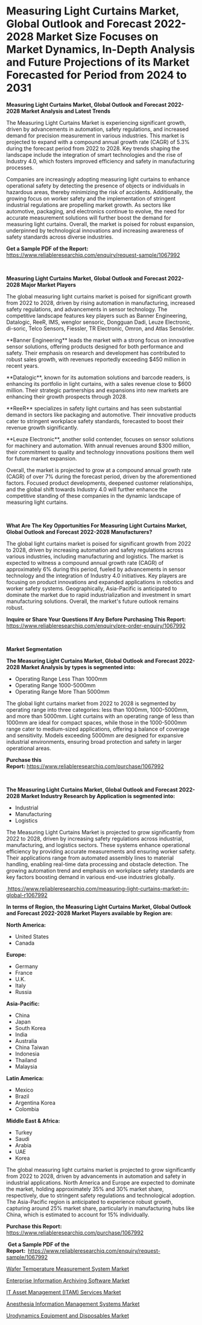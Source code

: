 <p><h1>Measuring Light Curtains Market, Global Outlook and Forecast 2022-2028 Market Size Focuses on Market Dynamics, In-Depth Analysis and Future Projections of its Market Forecasted for Period from 2024 to 2031</h1></p><p><strong>Measuring Light Curtains Market, Global Outlook and Forecast 2022-2028 Market Analysis and Latest Trends</strong></p>
<p><p>The Measuring Light Curtains Market is experiencing significant growth, driven by advancements in automation, safety regulations, and increased demand for precision measurement in various industries. This market is projected to expand with a compound annual growth rate (CAGR) of 5.3% during the forecast period from 2022 to 2028. Key trends shaping the landscape include the integration of smart technologies and the rise of Industry 4.0, which fosters improved efficiency and safety in manufacturing processes. </p><p>Companies are increasingly adopting measuring light curtains to enhance operational safety by detecting the presence of objects or individuals in hazardous areas, thereby minimizing the risk of accidents. Additionally, the growing focus on worker safety and the implementation of stringent industrial regulations are propelling market growth. As sectors like automotive, packaging, and electronics continue to evolve, the need for accurate measurement solutions will further boost the demand for measuring light curtains. Overall, the market is poised for robust expansion, underpinned by technological innovations and increasing awareness of safety standards across diverse industries.</p></p>
<p><strong>Get a Sample PDF of the Report:&nbsp;</strong> <a href="https://www.reliableresearchiq.com/enquiry/request-sample/1067992?utm_campaign=114&utm_medium=2&utm_source=Github&utm_content=ia&utm_term=04122024&utm_id=measuring-light-curtains-market-global-outlook-and-forecast-2022-2028">https://www.reliableresearchiq.com/enquiry/request-sample/1067992</a></p>
<p>&nbsp;</p>
<p><strong>Measuring Light Curtains Market, Global Outlook and Forecast 2022-2028 Major Market Players</strong></p>
<p><p>The global measuring light curtains market is poised for significant growth from 2022 to 2028, driven by rising automation in manufacturing, increased safety regulations, and advancements in sensor technology. The competitive landscape features key players such as Banner Engineering, Datalogic, ReeR, IMS, wenglor sensoric, Dongguan Dadi, Leuze Electronic, di-soric, Telco Sensors, Fiessler, TR Electronic, Omron, and Atlas Sensörler.</p><p>**Banner Engineering** leads the market with a strong focus on innovative sensor solutions, offering products designed for both performance and safety. Their emphasis on research and development has contributed to robust sales growth, with revenues reportedly exceeding $450 million in recent years.</p><p>**Datalogic**, known for its automation solutions and barcode readers, is enhancing its portfolio in light curtains, with a sales revenue close to $600 million. Their strategic partnerships and expansions into new markets are enhancing their growth prospects through 2028.</p><p>**ReeR** specializes in safety light curtains and has seen substantial demand in sectors like packaging and automotive. Their innovative products cater to stringent workplace safety standards, forecasted to boost their revenue growth significantly.</p><p>**Leuze Electronic**, another solid contender, focuses on sensor solutions for machinery and automation. With annual revenues around $300 million, their commitment to quality and technology innovations positions them well for future market expansion.</p><p>Overall, the market is projected to grow at a compound annual growth rate (CAGR) of over 7% during the forecast period, driven by the aforementioned factors. Focused product developments, deepened customer relationships, and the global shift towards Industry 4.0 will further enhance the competitive standing of these companies in the dynamic landscape of measuring light curtains.</p></p>
<p>&nbsp;</p>
<p><strong>What Are The Key Opportunities For Measuring Light Curtains Market, Global Outlook and Forecast 2022-2028 Manufacturers?</strong></p>
<p><p>The global light curtains market is poised for significant growth from 2022 to 2028, driven by increasing automation and safety regulations across various industries, including manufacturing and logistics. The market is expected to witness a compound annual growth rate (CAGR) of approximately 6% during this period, fueled by advancements in sensor technology and the integration of Industry 4.0 initiatives. Key players are focusing on product innovations and expanded applications in robotics and worker safety systems. Geographically, Asia-Pacific is anticipated to dominate the market due to rapid industrialization and investment in smart manufacturing solutions. Overall, the market's future outlook remains robust.</p></p>
<p><strong>Inquire or Share Your Questions If Any Before Purchasing This Report:</strong> <a href="https://www.reliableresearchiq.com/enquiry/pre-order-enquiry/1067992?utm_campaign=114&utm_medium=2&utm_source=Github&utm_content=ia&utm_term=04122024&utm_id=measuring-light-curtains-market-global-outlook-and-forecast-2022-2028">https://www.reliableresearchiq.com/enquiry/pre-order-enquiry/1067992</a></p>
<p>&nbsp;</p>
<p><strong>Market Segmentation</strong></p>
<p><strong>The Measuring Light Curtains Market, Global Outlook and Forecast 2022-2028 Market Analysis by types is segmented into:</strong></p>
<p><ul><li>Operating Range Less Than 1000mm</li><li>Operating Range 1000-5000mm</li><li>Operating Range More Than 5000mm</li></ul></p>
<p><p>The global light curtains market from 2022 to 2028 is segmented by operating range into three categories: less than 1000mm, 1000-5000mm, and more than 5000mm. Light curtains with an operating range of less than 1000mm are ideal for compact spaces, while those in the 1000-5000mm range cater to medium-sized applications, offering a balance of coverage and sensitivity. Models exceeding 5000mm are designed for expansive industrial environments, ensuring broad protection and safety in larger operational areas.</p></p>
<p><strong>Purchase this Report:&nbsp;</strong><a href="https://www.reliableresearchiq.com/purchase/1067992?utm_campaign=114&utm_medium=2&utm_source=Github&utm_content=ia&utm_term=04122024&utm_id=measuring-light-curtains-market-global-outlook-and-forecast-2022-2028">https://www.reliableresearchiq.com/purchase/1067992</a></p>
<p>&nbsp;</p>
<p><strong>The Measuring Light Curtains Market, Global Outlook and Forecast 2022-2028 Market Industry Research by Application is segmented into:</strong></p>
<p><ul><li>Industrial</li><li>Manufacturing</li><li>Logistics</li></ul></p>
<p><p>The Measuring Light Curtains Market is projected to grow significantly from 2022 to 2028, driven by increasing safety regulations across industrial, manufacturing, and logistics sectors. These systems enhance operational efficiency by providing accurate measurements and ensuring worker safety. Their applications range from automated assembly lines to material handling, enabling real-time data processing and obstacle detection. The growing automation trend and emphasis on workplace safety standards are key factors boosting demand in various end-use industries globally.</p></p>
<p><a href="https://www.reliableresearchiq.com/measuring-light-curtains-market-in-global-r1067992?utm_campaign=114&utm_medium=2&utm_source=Github&utm_content=ia&utm_term=04122024&utm_id=measuring-light-curtains-market-global-outlook-and-forecast-2022-2028">&nbsp;https://www.reliableresearchiq.com/measuring-light-curtains-market-in-global-r1067992</a></p>
<p><strong>In terms of Region, the Measuring Light Curtains Market, Global Outlook and Forecast 2022-2028 Market Players available by Region are:</strong></p>
<p>
    <p> <strong> North America: </strong>
        <ul>
            <li>United States</li>
            <li>Canada</li>
        </ul>
        </p> 
    <p> <strong> Europe: </strong>
        <ul>
            <li>Germany</li>
            <li>France</li>
            <li>U.K.</li>
            <li>Italy</li>
            <li>Russia</li>
        </ul>
        </p> 
    <p> <strong> Asia-Pacific: </strong>
        <ul>
            <li>China</li>
            <li>Japan</li>
            <li>South Korea</li>
            <li>India</li>
            <li>Australia</li>
            <li>China Taiwan</li>
            <li>Indonesia</li>
            <li>Thailand</li>
            <li>Malaysia</li>
        </ul>
        </p> 
    <p> <strong> Latin America: </strong>
        <ul>
            <li>Mexico</li>
            <li>Brazil</li>
            <li>Argentina Korea</li>
            <li>Colombia</li>
        </ul>
        </p> 
    <p> <strong> Middle East & Africa: </strong>
        <ul>
            <li>Turkey</li>
            <li>Saudi</li>
            <li>Arabia</li>
            <li>UAE</li>
            <li>Korea</li>
        </ul>
    </p>
    </p>
<p><p>The global measuring light curtains market is projected to grow significantly from 2022 to 2028, driven by advancements in automation and safety in industrial applications. North America and Europe are expected to dominate the market, holding approximately 35% and 30% market share, respectively, due to stringent safety regulations and technological adoption. The Asia-Pacific region is anticipated to experience robust growth, capturing around 25% market share, particularly in manufacturing hubs like China, which is estimated to account for 15% individually.</p></p>
<p><strong>Purchase this Report: </strong><a href="https://www.reliableresearchiq.com/purchase/1067992?utm_campaign=114&utm_medium=2&utm_source=Github&utm_content=ia&utm_term=04122024&utm_id=measuring-light-curtains-market-global-outlook-and-forecast-2022-2028">https://www.reliableresearchiq.com/purchase/1067992</a></p>
<p>&nbsp;<strong>Get a Sample PDF of the Report:&nbsp;&nbsp;</strong><a href="https://www.reliableresearchiq.com/enquiry/request-sample/1067992?utm_campaign=114&utm_medium=2&utm_source=Github&utm_content=ia&utm_term=04122024&utm_id=measuring-light-curtains-market-global-outlook-and-forecast-2022-2028">https://www.reliableresearchiq.com/enquiry/request-sample/1067992</a></p>
<p><strong></strong></p>
<p><p><a href="https://issuu.com/reportprime-2/docs/wafer-temperature-measurement-system-market-size-2?utm_campaign=114&utm_medium=2&utm_source=Github&utm_content=ia&utm_term=04122024&utm_id=measuring-light-curtains-market-global-outlook-and-forecast-2022-2028">Wafer Temperature Measurement System Market</a></p><p><a href="https://www.linkedin.com/pulse/growth-opportunities-challenges-enterprise-information-xbpne?utm_campaign=114&utm_medium=2&utm_source=Github&utm_content=ia&utm_term=04122024&utm_id=measuring-light-curtains-market-global-outlook-and-forecast-2022-2028">Enterprise Information Archiving Software Market</a></p><p><a href="https://issuu.com/reportprime-2/docs/it-asset-management-itam-services-market-size-2030?utm_campaign=114&utm_medium=2&utm_source=Github&utm_content=ia&utm_term=04122024&utm_id=measuring-light-curtains-market-global-outlook-and-forecast-2022-2028">IT Asset Management (ITAM) Services Market</a></p><p><a href="https://www.linkedin.com/pulse/detailed-analysis-anesthesia-information-management-systems-lkacf?utm_campaign=114&utm_medium=2&utm_source=Github&utm_content=ia&utm_term=04122024&utm_id=measuring-light-curtains-market-global-outlook-and-forecast-2022-2028">Anesthesia Information Management Systems Market</a></p><p><a href="https://www.linkedin.com/pulse/urodynamics-equipment-disposables-industry-projections-market-o1ofc?utm_campaign=114&utm_medium=2&utm_source=Github&utm_content=ia&utm_term=04122024&utm_id=measuring-light-curtains-market-global-outlook-and-forecast-2022-2028">Urodynamics Equipment and Disposables Market</a></p></p>